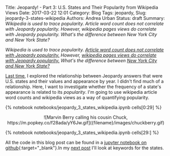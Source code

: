 Title: Jeopardy! - Part 3: U.S. States and Their Popularity from Wikipedia Views
Date: 2017-03-22 12:01
Category: Blog
Tags: jeopardy,
Slug: jeopardy-3-states-wikipedia
Authors: Andrea Urban
Status: draft
Summary: *Wikipedia is used to trace popularity. Article word count does not correlate with Jeopardy popularity. However, wikipedia pages views do correlate with Jeopardy popularity. What's the difference between New York City and New York State?*

*Wikipedia is used to trace popularity. [Article word count does not correlate with Jeopardy popularity.](#Wikipedia-article-word-counts-don't-trace-Jeopardy-popularity.) However, [wikipedia pages views do correlate with Jeopardy popularity.](#Wikipedia-page-views-is-a-good-tracer-of-Jeopardy-popularity.) What's the difference between [New York City and New York State?](#New-York-City-or-New-York-State?)*

[Last time]({filename}./jeopardy_2_states_values.md), I explored the relationship between Jeopardy answers that were U.S. states and their values and appearance by year. I didn't find much of a relationship. Here, I want to investigate whether the frequency of a state's appearance is related to its *popularity*. I'm going to use wikipedia article word counts and wikipedia views as a way of quantifying popularity.


{% notebook notebooks/jeopardy_3_states_wikipedia.ipynb cells[0:29] %}

<center> ![Marvin Berry calling his cousin Chuck, https://m.popkey.co/f28ada/yY6Jw.gif]({filename}/images/chuckberry.gif) </center>

{% notebook notebooks/jeopardy_3_states_wikipedia.ipynb cells[29:] %}

All the code in this blog post can be found in a [jupyter notebook on github](https://github.com/aurban8/aurban8.github.io/blob/dev/content/notebooks/jeopardy_3_states_wikipedia.ipynb){:target="_blank"}.In my [next post]({filename}./jeopardy_4_states_keywords_capitals.md) I'll look at keywords for the states. 
